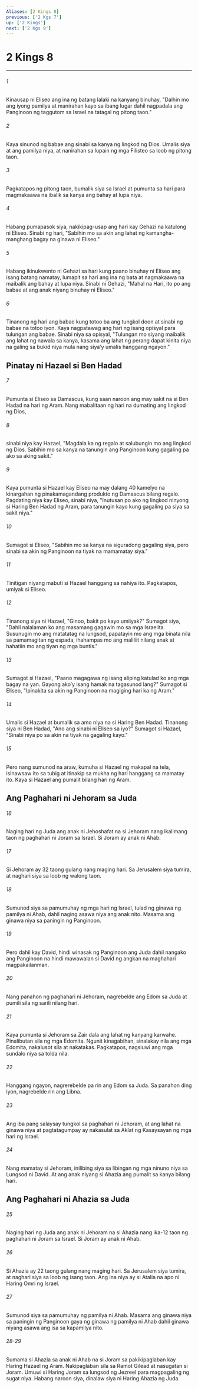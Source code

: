 ```yaml
---
Aliases: [2 Kings 8]
previous: ['2 Kgs 7']
up: ['2 Kings']
next: ['2 Kgs 9']
---
```

# 2 Kings 8

***

###### 1
Kinausap ni Eliseo ang ina ng batang lalaki na kanyang binuhay, "Dalhin mo ang iyong pamilya at manirahan kayo sa ibang lugar dahil nagpadala ang Panginoon ng taggutom sa Israel na tatagal ng pitong taon." 

###### 2
Kaya sinunod ng babae ang sinabi sa kanya ng lingkod ng Dios. Umalis siya at ang pamilya niya, at nanirahan sa lupain ng mga Filisteo sa loob ng pitong taon. 

###### 3
Pagkatapos ng pitong taon, bumalik siya sa Israel at pumunta sa hari para magmakaawa na ibalik sa kanya ang bahay at lupa niya. 

###### 4
Habang pumapasok siya, nakikipag-usap ang hari kay Gehazi na katulong ni Eliseo. Sinabi ng hari, "Sabihin mo sa akin ang lahat ng kamangha-manghang bagay na ginawa ni Eliseo." 

###### 5
Habang ikinukwento ni Gehazi sa hari kung paano binuhay ni Eliseo ang isang batang namatay, lumapit sa hari ang ina ng bata at nagmakaawa na maibalik ang bahay at lupa niya. Sinabi ni Gehazi, "Mahal na Hari, ito po ang babae at ang anak niyang binuhay ni Eliseo." 

###### 6
Tinanong ng hari ang babae kung totoo ba ang tungkol doon at sinabi ng babae na totoo iyon. Kaya nagpatawag ang hari ng isang opisyal para tulungan ang babae. Sinabi niya sa opisyal, "Tulungan mo siyang maibalik ang lahat ng nawala sa kanya, kasama ang lahat ng perang dapat kinita niya na galing sa bukid niya mula nang siyaʼy umalis hanggang ngayon." 

## Pinatay ni Hazael si Ben Hadad 

###### 7
Pumunta si Eliseo sa Damascus, kung saan naroon ang may sakit na si Ben Hadad na hari ng Aram. Nang mabalitaan ng hari na dumating ang lingkod ng Dios, 

###### 8
sinabi niya kay Hazael, "Magdala ka ng regalo at salubungin mo ang lingkod ng Dios. Sabihin mo sa kanya na tanungin ang Panginoon kung gagaling pa ako sa aking sakit." 

###### 9
Kaya pumunta si Hazael kay Eliseo na may dalang 40 kamelyo na kinargahan ng pinakamagandang produkto ng Damascus bilang regalo. Pagdating niya kay Eliseo, sinabi niya, "Inutusan po ako ng lingkod ninyong si Haring Ben Hadad ng Aram, para tanungin kayo kung gagaling pa siya sa sakit niya." 

###### 10
Sumagot si Eliseo, "Sabihin mo sa kanya na siguradong gagaling siya, pero sinabi sa akin ng Panginoon na tiyak na mamamatay siya." 

###### 11
Tinitigan niyang mabuti si Hazael hanggang sa nahiya ito. Pagkatapos, umiyak si Eliseo. 

###### 12
Tinanong siya ni Hazael, "Ginoo, bakit po kayo umiiyak?" Sumagot siya, "Dahil nalalaman ko ang masamang gagawin mo sa mga Israelita. Susunugin mo ang matatatag na lungsod, papatayin mo ang mga binata nila sa pamamagitan ng espada, ihahampas mo ang maliliit nilang anak at hahatiin mo ang tiyan ng mga buntis." 

###### 13
Sumagot si Hazael, "Paano magagawa ng isang aliping katulad ko ang mga bagay na yan. Gayong akoʼy isang hamak na tagasunod lang?" Sumagot si Eliseo, "Ipinakita sa akin ng Panginoon na magiging hari ka ng Aram." 

###### 14
Umalis si Hazael at bumalik sa amo niya na si Haring Ben Hadad. Tinanong siya ni Ben Hadad, "Ano ang sinabi ni Eliseo sa iyo?" Sumagot si Hazael, "Sinabi niya po sa akin na tiyak na gagaling kayo." 

###### 15
Pero nang sumunod na araw, kumuha si Hazael ng makapal na tela, isinawsaw ito sa tubig at itinakip sa mukha ng hari hanggang sa mamatay ito. Kaya si Hazael ang pumalit bilang hari ng Aram.

## Ang Paghahari ni Jehoram sa Juda 

###### 16
Naging hari ng Juda ang anak ni Jehoshafat na si Jehoram nang ikalimang taon ng paghahari ni Joram sa Israel. Si Joram ay anak ni Ahab. 

###### 17
Si Jehoram ay 32 taong gulang nang maging hari. Sa Jerusalem siya tumira, at naghari siya sa loob ng walong taon. 

###### 18
Sumunod siya sa pamumuhay ng mga hari ng Israel, tulad ng ginawa ng pamilya ni Ahab, dahil naging asawa niya ang anak nito. Masama ang ginawa niya sa paningin ng Panginoon. 

###### 19
Pero dahil kay David, hindi winasak ng Panginoon ang Juda dahil nangako ang Panginoon na hindi mawawalan si David ng angkan na maghahari magpakailanman. 

###### 20
Nang panahon ng paghahari ni Jehoram, nagrebelde ang Edom sa Juda at pumili sila ng sarili nilang hari. 

###### 21
Kaya pumunta si Jehoram sa Zair dala ang lahat ng kanyang karwahe. Pinalibutan sila ng mga Edomita. Ngunit kinagabihan, sinalakay nila ang mga Edomita, nakalusot sila at nakatakas. Pagkatapos, nagsiuwi ang mga sundalo niya sa tolda nila. 

###### 22
Hanggang ngayon, nagrerebelde pa rin ang Edom sa Juda. Sa panahon ding iyon, nagrebelde rin ang Libna. 

###### 23
Ang iba pang salaysay tungkol sa paghahari ni Jehoram, at ang lahat na ginawa niya at pagtatagumpay ay nakasulat sa Aklat ng Kasaysayan ng mga hari ng Israel. 

###### 24
Nang mamatay si Jehoram, inilibing siya sa libingan ng mga ninuno niya sa Lungsod ni David. At ang anak niyang si Ahazia ang pumalit sa kanya bilang hari.

## Ang Paghahari ni Ahazia sa Juda 

###### 25
Naging hari ng Juda ang anak ni Jehoram na si Ahazia nang ika-12 taon ng paghahari ni Joram sa Israel. Si Joram ay anak ni Ahab. 

###### 26
Si Ahazia ay 22 taong gulang nang maging hari. Sa Jerusalem siya tumira, at naghari siya sa loob ng isang taon. Ang ina niya ay si Atalia na apo ni Haring Omri ng Israel. 

###### 27
Sumunod siya sa pamumuhay ng pamilya ni Ahab. Masama ang ginawa niya sa paningin ng Panginoon gaya ng ginawa ng pamilya ni Ahab dahil ginawa niyang asawa ang isa sa kapamilya nito.

###### 28-29
Sumama si Ahazia sa anak ni Ahab na si Joram sa pakikipaglaban kay Haring Hazael ng Aram. Nakipaglaban sila sa Ramot Gilead at nasugatan si Joram. Umuwi si Haring Joram sa lungsod ng Jezreel para magpagaling ng sugat niya. Habang naroon siya, dinalaw siya ni Haring Ahazia ng Juda.
